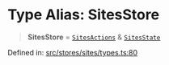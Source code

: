 # Type Alias: SitesStore

> **SitesStore** = [`SitesActions`](../interfaces/SitesActions.md) & [`SitesState`](../interfaces/SitesState.md)

Defined in: [src/stores/sites/types.ts:80](https://github.com/Nick2bad4u/Uptime-Watcher/blob/3cce0c3b352c8390536ca3c7399ece50a05faf18/src/stores/sites/types.ts#L80)
